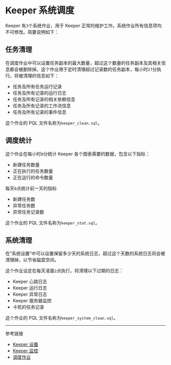 # Keeper 系统调度

Keeper 有`3`个系统作业，用于 Keeper 正常的维护工作。系统作业所有信息项均不可修改。简要说明如下：

## 任务清理

在调度作业中可以设置任务副本的最大数量，超过这个数量的任务副本及其相关信息都会被删除掉。这个作业用于定时清理超过记录数的任务副本，每小时`27`分执行。将被清理的信息如下：

* 任务及所有任务运行记录
* 任务及所有记录的运行日志
* 任务及所有记录的相关依赖信息
* 任务及所有记录的工作流信息
* 任务及所有记录的事件信息

这个作业的 PQL 文件名称为`keeper_clean.sql`。

## 调度统计

这个作业在每小时`0`分统计 Keeper 各个图表需要的数据，包含以下指标：

* 新建任务数量
* 正在执行的任务数量
* 正在运行的命令数量

每天`0`点统计前一天的指标

* 新建任务数
* 异常任务数
* 异常任务记录数

这个作业的 PQL 文件名称为`keeper_stat.sql`。

## 系统清理

在“系统设置”中可以设置保留多少天的系统日志，超过这个天数的系统日志将会被清理掉，以节省磁盘空间。

这个作业设定在每天凌晨`2`点执行，将清理以下过期的日志：

* Keeper 心跳日志
* Keeper 运行日志
* Keeper 异常日志
* Keeper 服务器监控
* 卡死的任务记录

这个作业的 PQL 文件名称为`keeper_system_clean.sql`。


---
参考链接

* [Keeper 设置](/keeper/settings.md)
* [Keeper 监控](/keeper/monitor.md)
* [调度作业](/keeper/job.md)